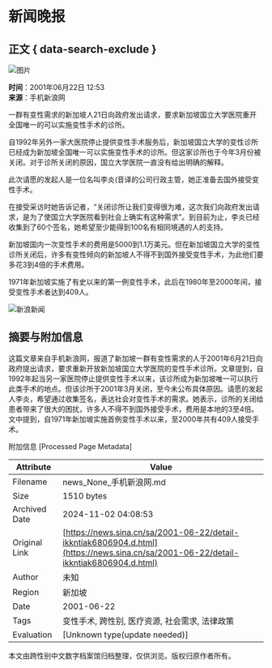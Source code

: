 # 新闻晚报

## 正文 { data-search-exclude }


![图片](https://n.sinaimg.cn/sinacn11/358/w179h179/20180318/0173-fyshfur1459027.jpg)

**时间**：2001年06月22日 12:53  
**来源**：手机新浪网

一群有变性需求的新加坡人21日向政府发出请求，要求新加坡国立大学医院重开全国唯一的可以实施变性手术的诊所。

自1992年另外一家大医院停止提供变性手术服务后，新加坡国立大学的变性诊所已经成为新加坡全国唯一可以实施变性手术的诊所。但这家诊所也于今年3月份被关闭。对于诊所关闭的原因，国立大学医院一直没有给出明确的解释。

此次请愿的发起人是一位名叫李炎(音译的公司行政主管，她正准备去国外接受变性手术。

在接受采访时她告诉记者，“关闭诊所让我们变得很为难，这次我们向政府发出请求，是为了使国立大学医院看到社会上确实有这种需求”。到目前为止，李炎已经收集到了60个签名，她希望至少能得到100名有相同境遇的人的支持。

新加坡国内一次变性手术的费用是5000到1.1万美元。但在新加坡国立大学的变性诊所关闭后，许多有变性倾向的新加坡人不得不到国外接受变性手术，为此他们要多花3到4倍的手术费用。

1971年新加坡实施了有史以来的第一例变性手术，此后在1980年至2000年间，接受变性手术者达到409人。

![新浪新闻](https://n.sinaimg.cn/default/80905340/20200331/sinalogo.png)

## 摘要与附加信息

<!-- tcd_abstract -->
这篇文章来自手机新浪网，报道了新加坡一群有变性需求的人于2001年6月21日向政府提出请求，要求重新开放新加坡国立大学医院的变性手术诊所。文章提到，自1992年起当另一家医院停止提供变性手术以来，该诊所成为新加坡唯一可以执行此类手术的地点。但该诊所于2001年3月关闭，至今未公布具体原因。请愿的发起人李炎，希望通过收集签名，表达社会对变性手术的需求。她表示，诊所的关闭给患者带来了很大的困扰，许多人不得不到国外接受手术，费用是本地的3至4倍。文中提到，自1971年新加坡实施首例变性手术以来，至2000年共有409人接受手术。
<!-- tcd_abstract_end -->

附加信息 [Processed Page Metadata]

| Attribute       | Value                                  |
|-----------------|----------------------------------------|
| Filename        | news_None_手机新浪网.md                             |
| Size            | 1510 bytes                           |
| Archived Date   | 2024-11-02 04:08:53                             |
| Original Link   | [https://news.sina.cn/sa/2001-06-22/detail-ikkntiak6806904.d.html](https://news.sina.cn/sa/2001-06-22/detail-ikkntiak6806904.d.html)                       |
| Author          | 未知                               |
| Region          | 新加坡                               |
| Date            | 2001-06-22                                 |
| Tags            | 变性手术, 跨性别, 医疗资源, 社会需求, 法律政策                                 |
| Evaluation            | [Unknown type(update needed)]                                 |
<!-- tcd_table_end -->

本文由跨性别中文数字档案馆归档整理，仅供浏览。版权归原作者所有。
